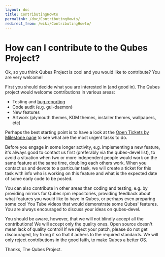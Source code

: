 ```yaml
---
layout: doc
title: ContributingHowto
permalink: /doc/ContributingHowto/
redirect_from: /wiki/ContributingHowto/
---
```


How can I contribute to the Qubes Project?
==========================================

Ok, so you think Qubes Project is cool and you would like to contribute? You are very welcome!

First you should decide what you are interested in (and good in). The Qubes project would welcome contributions in various areas:

-   Testing and [bug reporting](/doc/BugReportingGuide)
-   Code audit (e.g. gui-daemon)
-   New features
-   Artwork (plymouth themes, KDM themes, installer themes, wallpapers, etc)

Perhaps the best starting point is to have a look at the [Open Tickets by Milestone page](https://wiki.qubes-os.org/trac/report/3) to see what are the most urgent tasks to do.

Before you engage in some longer activity, e.g. implementing a new feature, it's always good to contact us first (preferably via the qubes-devel list), to avoid a situation when two or more independent people would work on the same feature at the same time, doubling each others work. When you contact us and devote to a particular task, we will create a ticket for this task with info who is working on this feature and what is the expected date of some early code to be posted.

You can also contribute in other areas than coding and testing, e.g. by providing mirrors for Qubes rpm repositories, providing feedback about what features you would like to have in Qubes, or perhaps even preparing some cool You Tube videos that would demonstrate some Qubes' features. You are always encouraged to discuss your ideas on qubes-devel.

You should be aware, however, that we will not blindly accept all the contributions! We will accept only the quality ones. Open source doesn't mean lack of quality control! If we reject your patch, please do not get discouraged, try fixing it so that it adhers to the required standards. We will only reject contributions in the good faith, to make Qubes a better OS.

Thanks, The Qubes Project.

